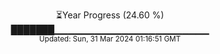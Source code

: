 <p align="center">
⏳Year Progress (24.60 %) <br>
███████▁▁▁▁▁▁▁▁▁▁▁▁▁▁▁▁▁▁▁▁▁▁▁ <br>
<sub>Updated: Sun, 31 Mar 2024 01:16:51 GMT</sub>
</p>


